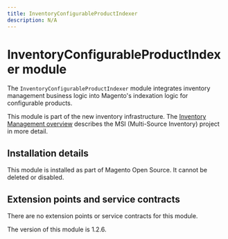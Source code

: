 ```yaml
---
title: InventoryConfigurableProductIndexer
description: N/A
---
```


# InventoryConfigurableProductIndexer module

The `InventoryConfigurableProductIndexer` module integrates inventory management business logic into Magento's indexation logic for configurable products.

This module is part of the new inventory infrastructure. The
[Inventory Management overview](https://developer.adobe.com/commerce/webapi/rest/inventory/index.html)
describes the MSI (Multi-Source Inventory) project in more detail.

## Installation details

This module is installed as part of Magento Open Source. It cannot be deleted or disabled.

## Extension points and service contracts

There are no extension points or service contracts for this module.

<InlineAlert slots="text" />
The version of this module is 1.2.6.
